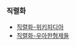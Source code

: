 ### 직렬화
* [직렬화-위키피디아](https://ko.wikipedia.org/wiki/직렬화)  
* [직렬화-우아한형제들](https://woowabros.github.io/experience/2017/10/17/java-serialize.html)  
